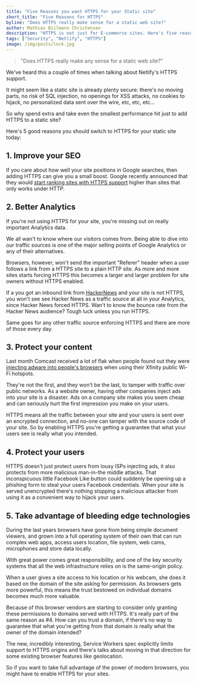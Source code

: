 ```yaml
---
title: "Five Reasons you want HTTPS for your Static site"
short_title: "Five Reasons for HTTPS"
byline: "Does HTTPS really make sense for a static web site?"
author: Mathias Biilmann Christensen
description: "HTTPS is not just for E-commerce sites. Here's five reasons you should invest in HTTPS for your static site today."
tags: ["Security", "Netlify", "HTTPS"]
image: /img/posts/lock.jpg
---
```


> "Does HTTPS really make any sense for a static web site?"

We've heard this a couple of times when talking about Netlify's HTTPS support.

It might seem like a static site is already plenty secure: there's no moving parts, no risk of SQL injection, no openings for XSS attacks, no cookies to hijack, no personalized data sent over the wire, etc, etc, etc...

So why spend extra and take even the smallest performance hit just to add HTTPS to a static site?

Here's 5 good reasons you should switch to HTTPS for your static site today:

<!-- excerpt -->

## 1. Improve your SEO

If you care about how well your site positions in Google searches, then adding HTTPS can give you a small boost. Google recently announced that they would [start ranking sites with HTTPS support](http://googlewebmastercentral.blogspot.com/2014/08/https-as-ranking-signal.html) higher than sites that only works under HTTP.

## 2. Better Analytics

If you're not using HTTPS for your site, you're missing out on really important Analytics data.

We all wan't to know where our visitors comes from. Being able to dive into our traffic sources is one of the major selling points of Google Analytics or any of their alternatives.

Browsers, however, won't send the important "Referer" header when a user follows a link from a HTTPS site to a plain HTTP site. As more and more sites starts forcing HTTPS this becomes a larger and larger problem for site owners without HTTPS enabled.

If a you got an inbound link from [HackerNews](https://news.ycombinator.com) and your site is not HTTPS, you won't see see Hacker News as a traffic source at all in your Analytics, since Hacker News forced HTTPS. Wan't to know the bounce rate from the Hacker News audience? Tough luck unless you run HTTPS.

Same goes for any other traffic source enforcing HTTPS and there are more of those every day.


## 3. Protect your content

Last month Comcast received a lot of flak when people found out they were [injecting adware into people's browsers](http://arstechnica.com/tech-policy/2014/09/why-comcasts-javascript-ad-injections-threaten-security-net-neutrality/) when using their Xfinity public Wi-Fi hotspots.

They're not the first, and they won't be the last, to tamper with traffic over public networks. As a website owner, having other companies inject ads into your site is a disaster. Ads on a company site makes you seem cheap and can seriously hurt the first impression you make on your users.

HTTPS means all the traffic between your site and your users is sent over an encrypted connection, and no-one can tamper with the source code of your site. So by enabling HTTPS you're getting a guarantee that what your users see is really what you intended.

## 4. Protect your users

HTTPS doesn't just protect users from lousy ISPs injecting ads, it also protects from more malicious man-in-the middle attacks. That inconspicuous little Facebook Like button could suddenly be opening up a phishing form to steal your users Facebook credentials. When your site is served unencrypted there's nothing stopping a malicious attacker from using it as a convenient way to hijack your users.

## 5. Take advantage of bleeding edge technologies

During the last years browsers have gone from being simple document viewers, and grown into a full operating system of their own that can run complex web apps, access users location, file system, web cams, microphones and store data locally.

With great power comes great responsibility, and one of the key security systems that all the web infrastructure relies on is the same-origin policy.

When a user gives a site access to his location or his webcam, she does it based on the domain of the site asking for permission. As browsers gets more powerful, this means the trust bestowed on individual domains becomes much more valuable.

Because of this browser vendors are starting to consider only granting these permissions to domains served with HTTPS. It's really part of the same reason as #4. How can you trust a domain, if there's no way to guarantee that what you're getting from that domain is really what the owner of the domain intended?

The new, incredibly interesting, Service Workers spec explicitly limits support to HTTPS origins and there's talks about moving in that direction for some existing browser features like geolocation.

So if you want to take full advantage of the power of modern browsers, you might have to enable HTTPS for your sites.
